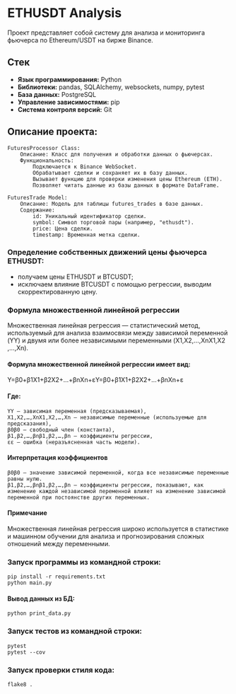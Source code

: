# ETHUSDT Analysis

Проект представляет собой систему для анализа и мониторинга фьючерса по
Ethereum/USDT на бирже Binance.

## Стек

- **Язык программирования:** Python
- **Библиотеки:** pandas, SQLAlchemy, websockets, numpy, pytest
- **База данных:** PostgreSQL
- **Управление зависимостями:** pip
- **Система контроля версий:** Git

## Описание проекта:

    FuturesProcessor Class:
        Описание: Класс для получения и обработки данных о фьючерсах.
        Функциональность:
            Подключается к Binance WebSocket.
            Обрабатывает сделки и сохраняет их в базу данных.
            Вызывает функцию для проверки изменения цены Ethereum (ETH).
            Позволяет читать данные из базы данных в формате DataFrame.

    FuturesTrade Model:
        Описание: Модель для таблицы futures_trades в базе данных.
        Содержание:
            id: Уникальный идентификатор сделки.
            symbol: Символ торговой пары (например, "ethusdt").
            price: Цена сделки.
            timestamp: Временная метка сделки.

### Определение собственных движений цены фьючерса ETHUSDT:

- получаем цены ETHUSDT и BTCUSDT;
- исключаем влияние BTCUSDT с помощью регрессии, выводим скорректированную цену.

### Формула множественной линейной регрессии

Множественная линейная регрессия — статистический метод, используемый для 
анализа взаимосвязи между зависимой переменной (YY) и двумя или более 
независимыми переменными (X1,X2,…,XnX1​,X2​,…,Xn​). 

#### Формула множественной линейной регрессии имеет вид:

Y=β0+β1X1+β2X2+…+βnXn+εY=β0​+β1​X1​+β2​X2​+…+βn​Xn​+ε

#### Где:

    YY — зависимая переменная (предсказываемая),
    X1,X2,…,XnX1​,X2​,…,Xn​ — независимые переменные (используемые для предсказания),
    β0β0​ — свободный член (константа),
    β1,β2,…,βnβ1​,β2​,…,βn​ — коэффициенты регрессии,
    εε — ошибка (неразъясненная часть модели).

#### Интерпретация коэффициентов

    β0β0​ — значение зависимой переменной, когда все независимые переменные равны нулю.
    β1,β2,…,βnβ1​,β2​,…,βn​ — коэффициенты регрессии, показывают, как изменение каждой независимой переменной влияет на изменение зависимой переменной при постоянстве других переменных.

#### Примечание

Множественная линейная регрессия широко используется в статистике и 
машинном обучении для анализа и прогнозирования сложных отношений 
между переменными.

### Запуск программы из командной строки:

```shell
pip install -r requirements.txt
python main.py
```
#### Вывод данных из БД:
```shell
python print_data.py
```
### Запуск тестов из командной строки:

```shell
pytest
pytest --cov
```

### Запуск проверки стиля кода:

```shell
flake8 .
```
